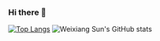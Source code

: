 ### Hi there 👋

<!--
**Weixiang-Sun/Weixiang-Sun** is a ✨ _special_ ✨ repository because its `README.md` (this file) appears on your GitHub profile.

Here are some ideas to get you started:

- 🔭 I’m currently working on ...
- 🌱 I’m currently learning ...
- 👯 I’m looking to collaborate on ...
- 🤔 I’m looking for help with ...
- 💬 Ask me about ...
- 📫 How to reach me: ...
- 😄 Pronouns: ...
- ⚡ Fun fact: ...
-->

[![Top Langs](https://github-readme-stats.vercel.app/api/top-langs/?username=Weixiang-Sun&hide=javascript,html,CSS,scss)](https://github.com/Weixinag-Sun/github-readme-stats)
![Weixiang Sun's GitHub stats](https://github-readme-stats.vercel.app/api?username=Weixiang-Sun&show_icons=true&theme=tokyonight)
